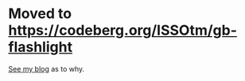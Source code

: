 # Moved to https://codeberg.org/ISSOtm/gb-flashlight

[See my blog](http://eldred.fr/blog/codeberg) as to why.
